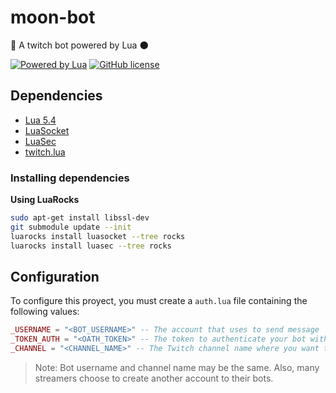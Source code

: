 # moon-bot
🤖 A twitch bot powered by Lua 🌑

[![Powered by Lua](https://img.shields.io/badge/powered%20by-Lua-blue?logo=)](https://www.lua.org/) [![GitHub license](https://img.shields.io/github/license/NEKERAFA/moon-bot)](https://github.com/NEKERAFA/moon-bot/blob/main/LICENSE)

## Dependencies

- [Lua 5.4](http://www.lua.org/)
- [LuaSocket](https://github.com/diegonehab/luasocket)
- [LuaSec](https://github.com/brunoos/luasec)
- [twitch.lua](https://github.com/NEKERAFA/twitch.lua)

### Installing dependencies

**Using LuaRocks**

```sh
sudo apt-get install libssl-dev
git submodule update --init
luarocks install luasocket --tree rocks
luarocks install luasec --tree rocks
```

## Configuration

To configure this proyect, you must create a `auth.lua` file containing the following values:

```lua
_USERNAME = "<BOT_USERNAME>" -- The account that uses to send message
_TOKEN_AUTH = "<OATH_TOKEN>" -- The token to authenticate your bot with Twitch's servers
_CHANNEL = "<CHANNEL_NAME>" -- The Twitch channel name where you want to run the bot.
```

> Note: Bot username and channel name may be the same. Also, many streamers choose to create another account to their bots.

